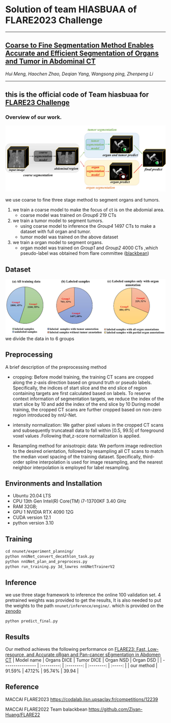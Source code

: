 #  Solution of team HIASBUAA of FLARE2023 Challenge
---

## [Coarse to Fine Segmentation Method Enables Accurate and Efficient Segmentation of Organs and Tumor in Abdominal CT](https://openreview.net/forum?id=MnPJnCPyKY&referrer=%5BAuthor%20Console%5D(%2Fgroup%3Fid%3DMICCAI.org%2F2023%2FFLARE%2FAuthors%23your-submissions))

*Hui Meng, Haochen Zhao, Deqian Yang, Wangsong ping, Zhenpeng Li*

---
## this is the official code of Team hiasbuaa for [FLARE23 Challenge](https://codalab.lisn.upsaclay.fr/competitions/12239)


### Overview of our work.

![image](https://github.com/zhuji423/MICCAI2023_Flare2023/blob/main/images/architecture.jpg?raw=true)

we use coarse to fine three stage method to segment organs and tumors. 
1. we train a coarse model to make the focus of ct  is on the abdomial area.
    - coarse model was trained on *Group6* 219 CTs
2. we train a tumor model to segment tumors.
    - using coarse model to inference the *Group4* 1497 CTs to make a dataset with full organ and tumor.
    - tumor model was trained on the above dataset
3. we train a organ model to segment organs.
    - organ model was trained on *Group1* and *Group2* 4000 CTs ,which pseudo-label was obtained from flare committee ([blackbean](https://drive.google.com/drive/folders/1sQ89xJsTeplXF6FFVwT7E5p8w0FUiyeP?usp=sharing))


## Dataset 
![datagroup](https://github.com/zhuji423/MICCAI2023_Flare2023/blob/main/images/datagroup.jpg?raw=true)
we divide the data in to 6 groups

## Preprocessing
A brief description of the preprocessing method

- cropping: Before model training, the training CT scans are cropped along the z-axis direction based on ground truth or pseudo labels. Specifically, the indices of start slice and the end slice of region containing targets are first calculated based on labels. To reserve context information of segmentation targets, we reduce the index of the start slice by 10 and add the index of the end slice by 10 During model training, the cropped CT scans are further cropped based on non-zero region introduced by nnU-Net.

- intensity normalization: We gather pixel values in the cropped CT scans and subsequently truncateall data to fall within [0.5, 99.5] of foreground voxel values .Following that,z-score normalization is applied.

- Resampling method for anisotropic data: We perform image redirection to the desired orientation, followed by resampling all CT scans to match the median voxel spacing of the training dataset. Specifically, third-order spline interpolation is used for image resampling, and the nearest neighbor interpolation is employed for label resampling.

## Environments and Installation
- Ubuntu 20.04 LTS
- CPU 13th Gen Intel(R) Core(TM) i7-13700KF 3.40 GHz
- RAM 32GB;
- GPU 1 NVIDIA RTX 4090 12G
- CUDA version 12.1
- python version 3.10


## Training

```
cd nnunet/experiment_planning/
python nnUNet_convert_decathlon_task.py
python nnUNet_plan_and_preprocess.py
python run_training.py 3d_lowres nnUNetTrainerV2
```

## Inference
we use three stage framework to inference the online 100 validation set.  4 pretrained weights was provided to get the results, It is also needed to put the weights to the path `nnunet/inference/engine/`. which is provided on the [zenodo](https://zenodo.org/record/8372563)

```
python predict_final.py
```

## Results

Our method achieves the following performance on [FLARE23: Fast, Low-resource, and Accurate oRgan and Pan-cancer sEgmentation in Abdomen CT](https://codalab.lisn.upsaclay.fr/competitions/12239#learn_the_details-overview)
| Model name       | Organs DICE | Tumor DICE |  Organ NSD  | Organ DSD |
| ---------------- | :---------: | :--------: | :--------: | :-----: |
| our method |   91.59%    |   47.12%   |   95.74%   |  39.94 |

## Reference

MACCAI FLARE2023 https://codalab.lisn.upsaclay.fr/competitions/12239

MACCAI FLARE2022 Team balackbean https://github.com/Ziyan-Huang/FLARE22



